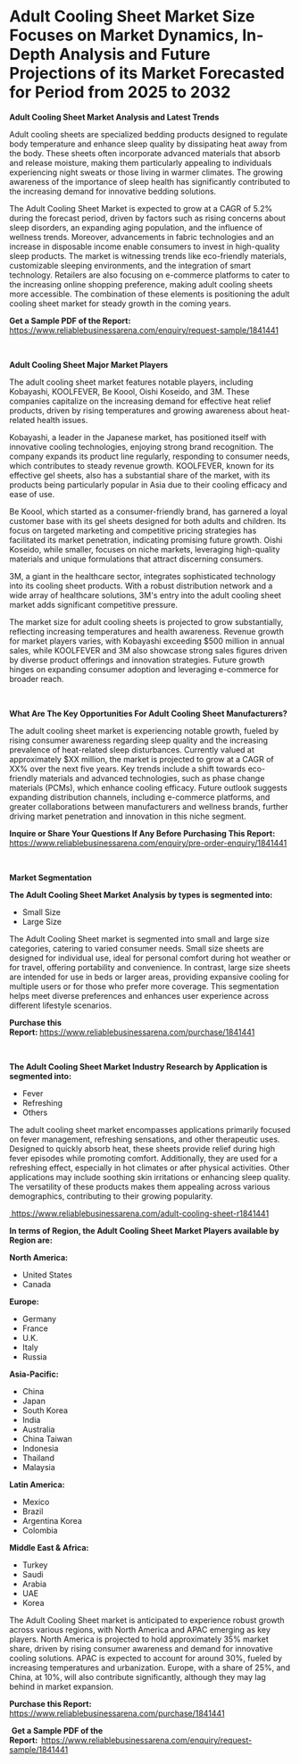 <p><h1>Adult Cooling Sheet Market Size Focuses on Market Dynamics, In-Depth Analysis and Future Projections of its Market Forecasted for Period from 2025 to 2032</h1></p><p><strong>Adult Cooling Sheet Market Analysis and Latest Trends</strong></p>
<p><p>Adult cooling sheets are specialized bedding products designed to regulate body temperature and enhance sleep quality by dissipating heat away from the body. These sheets often incorporate advanced materials that absorb and release moisture, making them particularly appealing to individuals experiencing night sweats or those living in warmer climates. The growing awareness of the importance of sleep health has significantly contributed to the increasing demand for innovative bedding solutions.</p><p>The Adult Cooling Sheet Market is expected to grow at a CAGR of 5.2% during the forecast period, driven by factors such as rising concerns about sleep disorders, an expanding aging population, and the influence of wellness trends. Moreover, advancements in fabric technologies and an increase in disposable income enable consumers to invest in high-quality sleep products. The market is witnessing trends like eco-friendly materials, customizable sleeping environments, and the integration of smart technology. Retailers are also focusing on e-commerce platforms to cater to the increasing online shopping preference, making adult cooling sheets more accessible. The combination of these elements is positioning the adult cooling sheet market for steady growth in the coming years.</p></p>
<p><strong>Get a Sample PDF of the Report:&nbsp;</strong> <a href="https://www.reliablebusinessarena.com/enquiry/request-sample/1841441?utm_campaign=1420&utm_medium=2&utm_source=Github&utm_content=ia&utm_term=19042025&utm_id=adult-cooling-sheet">https://www.reliablebusinessarena.com/enquiry/request-sample/1841441</a></p>
<p>&nbsp;</p>
<p><strong>Adult Cooling Sheet Major Market Players</strong></p>
<p><p>The adult cooling sheet market features notable players, including Kobayashi, KOOLFEVER, Be Koool, Oishi Koseido, and 3M. These companies capitalize on the increasing demand for effective heat relief products, driven by rising temperatures and growing awareness about heat-related health issues.</p><p>Kobayashi, a leader in the Japanese market, has positioned itself with innovative cooling technologies, enjoying strong brand recognition. The company expands its product line regularly, responding to consumer needs, which contributes to steady revenue growth. KOOLFEVER, known for its effective gel sheets, also has a substantial share of the market, with its products being particularly popular in Asia due to their cooling efficacy and ease of use.</p><p>Be Koool, which started as a consumer-friendly brand, has garnered a loyal customer base with its gel sheets designed for both adults and children. Its focus on targeted marketing and competitive pricing strategies has facilitated its market penetration, indicating promising future growth. Oishi Koseido, while smaller, focuses on niche markets, leveraging high-quality materials and unique formulations that attract discerning consumers.</p><p>3M, a giant in the healthcare sector, integrates sophisticated technology into its cooling sheet products. With a robust distribution network and a wide array of healthcare solutions, 3M's entry into the adult cooling sheet market adds significant competitive pressure.</p><p>The market size for adult cooling sheets is projected to grow substantially, reflecting increasing temperatures and health awareness. Revenue growth for market players varies, with Kobayashi exceeding $500 million in annual sales, while KOOLFEVER and 3M also showcase strong sales figures driven by diverse product offerings and innovation strategies. Future growth hinges on expanding consumer adoption and leveraging e-commerce for broader reach.</p></p>
<p>&nbsp;</p>
<p><strong>What Are The Key Opportunities For Adult Cooling Sheet Manufacturers?</strong></p>
<p><p>The adult cooling sheet market is experiencing notable growth, fueled by rising consumer awareness regarding sleep quality and the increasing prevalence of heat-related sleep disturbances. Currently valued at approximately $XX million, the market is projected to grow at a CAGR of XX% over the next five years. Key trends include a shift towards eco-friendly materials and advanced technologies, such as phase change materials (PCMs), which enhance cooling efficacy. Future outlook suggests expanding distribution channels, including e-commerce platforms, and greater collaborations between manufacturers and wellness brands, further driving market penetration and innovation in this niche segment.</p></p>
<p><strong>Inquire or Share Your Questions If Any Before Purchasing This Report:</strong> <a href="https://www.reliablebusinessarena.com/enquiry/pre-order-enquiry/1841441?utm_campaign=1420&utm_medium=2&utm_source=Github&utm_content=ia&utm_term=19042025&utm_id=adult-cooling-sheet">https://www.reliablebusinessarena.com/enquiry/pre-order-enquiry/1841441</a></p>
<p>&nbsp;</p>
<p><strong>Market Segmentation</strong></p>
<p><strong>The Adult Cooling Sheet Market Analysis by types is segmented into:</strong></p>
<p><ul><li>Small Size</li><li>Large Size</li></ul></p>
<p><p>The Adult Cooling Sheet market is segmented into small and large size categories, catering to varied consumer needs. Small size sheets are designed for individual use, ideal for personal comfort during hot weather or for travel, offering portability and convenience. In contrast, large size sheets are intended for use in beds or larger areas, providing expansive cooling for multiple users or for those who prefer more coverage. This segmentation helps meet diverse preferences and enhances user experience across different lifestyle scenarios.</p></p>
<p><strong>Purchase this Report:&nbsp;</strong><a href="https://www.reliablebusinessarena.com/purchase/1841441?utm_campaign=1420&utm_medium=2&utm_source=Github&utm_content=ia&utm_term=19042025&utm_id=adult-cooling-sheet">https://www.reliablebusinessarena.com/purchase/1841441</a></p>
<p>&nbsp;</p>
<p><strong>The Adult Cooling Sheet Market Industry Research by Application is segmented into:</strong></p>
<p><ul><li>Fever</li><li>Refreshing</li><li>Others</li></ul></p>
<p><p>The adult cooling sheet market encompasses applications primarily focused on fever management, refreshing sensations, and other therapeutic uses. Designed to quickly absorb heat, these sheets provide relief during high fever episodes while promoting comfort. Additionally, they are used for a refreshing effect, especially in hot climates or after physical activities. Other applications may include soothing skin irritations or enhancing sleep quality. The versatility of these products makes them appealing across various demographics, contributing to their growing popularity.</p></p>
<p><a href="https://www.reliablebusinessarena.com/adult-cooling-sheet-r1841441?utm_campaign=1420&utm_medium=2&utm_source=Github&utm_content=ia&utm_term=19042025&utm_id=adult-cooling-sheet">&nbsp;https://www.reliablebusinessarena.com/adult-cooling-sheet-r1841441</a></p>
<p><strong>In terms of Region, the Adult Cooling Sheet Market Players available by Region are:</strong></p>
<p>
    <p> <strong> North America: </strong>
        <ul>
            <li>United States</li>
            <li>Canada</li>
        </ul>
        </p> 
    <p> <strong> Europe: </strong>
        <ul>
            <li>Germany</li>
            <li>France</li>
            <li>U.K.</li>
            <li>Italy</li>
            <li>Russia</li>
        </ul>
        </p> 
    <p> <strong> Asia-Pacific: </strong>
        <ul>
            <li>China</li>
            <li>Japan</li>
            <li>South Korea</li>
            <li>India</li>
            <li>Australia</li>
            <li>China Taiwan</li>
            <li>Indonesia</li>
            <li>Thailand</li>
            <li>Malaysia</li>
        </ul>
        </p> 
    <p> <strong> Latin America: </strong>
        <ul>
            <li>Mexico</li>
            <li>Brazil</li>
            <li>Argentina Korea</li>
            <li>Colombia</li>
        </ul>
        </p> 
    <p> <strong> Middle East & Africa: </strong>
        <ul>
            <li>Turkey</li>
            <li>Saudi</li>
            <li>Arabia</li>
            <li>UAE</li>
            <li>Korea</li>
        </ul>
    </p>
    </p>
<p><p>The Adult Cooling Sheet market is anticipated to experience robust growth across various regions, with North America and APAC emerging as key players. North America is projected to hold approximately 35% market share, driven by rising consumer awareness and demand for innovative cooling solutions. APAC is expected to account for around 30%, fueled by increasing temperatures and urbanization. Europe, with a share of 25%, and China, at 10%, will also contribute significantly, although they may lag behind in market expansion.</p></p>
<p><strong>Purchase this Report: </strong><a href="https://www.reliablebusinessarena.com/purchase/1841441?utm_campaign=1420&utm_medium=2&utm_source=Github&utm_content=ia&utm_term=19042025&utm_id=adult-cooling-sheet">https://www.reliablebusinessarena.com/purchase/1841441</a></p>
<p>&nbsp;<strong>Get a Sample PDF of the Report:&nbsp;&nbsp;</strong><a href="https://www.reliablebusinessarena.com/enquiry/request-sample/1841441?utm_campaign=1420&utm_medium=2&utm_source=Github&utm_content=ia&utm_term=19042025&utm_id=adult-cooling-sheet">https://www.reliablebusinessarena.com/enquiry/request-sample/1841441</a></p>
<p><strong></strong></p>
<p><p></p><p></p><p></p></p>